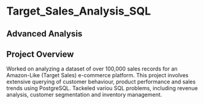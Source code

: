 # Target_Sales_Analysis_SQL

## Advanced Analysis

## Project Overview

Worked on analyzing a dataset of over 100,000 sales records for an Amazon-Like (Target Sales) e-commerce platform. This
project involves extensive querying of customer behaviour, product performance and sales trends using PostgreSQL. Tackeled 
variou SQL problems, including revenue analysis, customer segmentation and inventory management.
